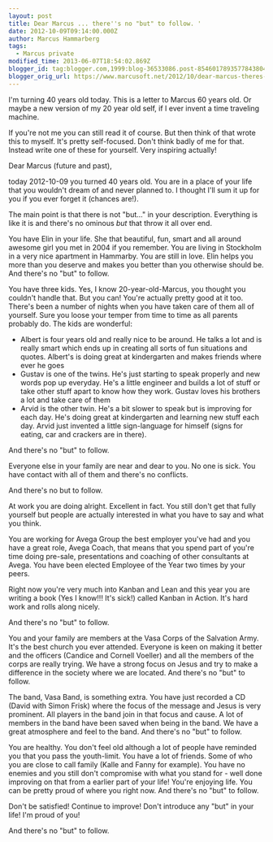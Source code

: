 ```yaml
---
layout: post
title: Dear Marcus ... there''s no "but" to follow. '
date: 2012-10-09T09:14:00.000Z
author: Marcus Hammarberg
tags:
  - Marcus private
modified_time: 2013-06-07T18:54:02.869Z
blogger_id: tag:blogger.com,1999:blog-36533086.post-8546017893577843804
blogger_orig_url: https://www.marcusoft.net/2012/10/dear-marcus-theres-no-but-to-follow.html
---
```


I'm turning 40 years old today. This is a letter to Marcus 60 years old. Or maybe a new version of my 20 year old self, if I ever invent a time traveling machine.

If you're not me you can still read it of course. But then think of that wrote this to myself. It's pretty self-focused. Don't think badly of me for that. Instead write one of these for yourself. Very inspiring actually!

Dear Marcus (future and past),

today 2012-10-09 you turned 40 years old. You are in a place of your life that you wouldn't dream of and never planned to. I thought I'll sum it up for you if you ever forget it (chances are!).

The main point is that there is not "but..." in your description. Everything is like it is and there's no ominous *but* that throw it all over end.

You have Elin in your life. She that beautiful, fun, smart and all around awesome girl you met in 2004 if you remember. You are living in Stockholm in a very nice apartment in Hammarby. You are still in love. Elin helps you more than you deserve and makes you better than you otherwise should be. And there's no "but" to follow.

You have three kids. Yes, I know 20-year-old-Marcus, you thought you couldn't handle that. But you can! You're actually pretty good at it too. There's been a number of nights when you have taken care of them all of yourself. Sure you loose your temper from time to time as all parents probably do. The kids are wonderful:

- Albert is four years old and really nice to be around. He talks a lot and is really smart which ends up in creating all sorts of fun situations and quotes. Albert's is doing great at kindergarten and makes friends where ever he goes
- Gustav is one of the twins. He's just starting to speak properly and new words pop up everyday. He's a little engineer and builds a lot of stuff or take other stuff apart to know how they work. Gustav loves his brothers a lot and take care of them
- Arvid is the other twin. He's a bit slower to speak but is improving for each day. He's doing great at kindergarten and learning new stuff each day. Arvid just invented a little sign-language for himself (signs for eating, car and crackers are in there).

And there's no "but" to follow.

Everyone else in your family are near and dear to you. No one is sick. You have contact with all of them and there's no conflicts.

And there's no but to follow.

At work you are doing alright. Excellent in fact. You still don't get that fully yourself but people are actually interested in what you have to say and what you think.

You are working for Avega Group the best employer you've had and you have a great role, Avega Coach, that means that you spend part of you're time doing pre-sale, presentations and coaching of other consultants at Avega. You have been elected Employee of the Year two times by your peers.

Right now you're very much into Kanban and Lean and this year you are writing a book (Yes I know!!! It's sick!) called Kanban in Action. It's hard work and rolls along nicely.

And there's no "but" to follow.

You and your family are members at the Vasa Corps of the Salvation Army. It's the best church you ever attended. Everyone is keen on making it better and the officers (Candice and Cornell Voeller) and all the members of the corps are really trying. We have a strong focus on Jesus and try to make a difference in the society where we are located. And there's no "but" to follow.

The band, Vasa Band, is something extra. You have just recorded a CD (David with Simon Frisk) where the focus of the message and Jesus is very prominent. All players in the band join in that focus and cause. A lot of members in the band have been saved when being in the band. We have a great atmosphere and feel to the band. And there's no "but" to follow.

You are healthy. You don't feel old although a lot of people have reminded you that you pass the youth-limit. You have a lot of friends. Some of who you are close to call family (Kalle and Fanny for example). You have no enemies and you still don't compromise with what you stand for - well done improving on that from a earlier part of your life! You're enjoying life. You can be pretty proud of where you right now. And there's no "but" to follow.

Don't be satisfied! Continue to improve! Don't introduce any "but" in your life! I'm proud of you!

And there's no "but" to follow.
